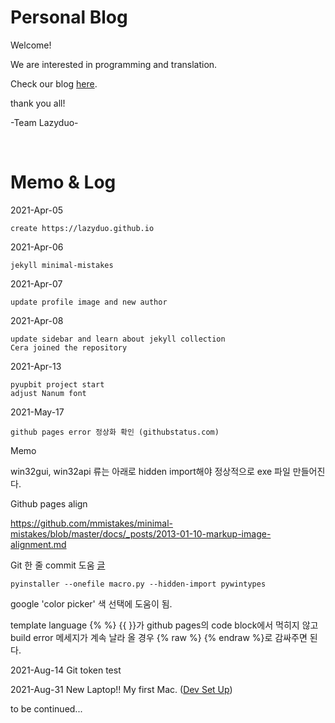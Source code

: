 # Personal Blog

Welcome!

We are interested in programming and translation.

Check our blog [here](https://lazyduo.github.io/).

thank you all!

-Team Lazyduo-

<br>

# Memo & Log
2021-Apr-05

    create https://lazyduo.github.io

2021-Apr-06

    jekyll minimal-mistakes
    
2021-Apr-07

    update profile image and new author
    
2021-Apr-08

    update sidebar and learn about jekyll collection
    Cera joined the repository
    
2021-Apr-13

    pyupbit project start
    adjust Nanum font
    
2021-May-17

    github pages error 정상화 확인 (githubstatus.com)
    
Memo

win32gui, win32api 류는 아래로 hidden import해야 정상적으로 exe 파일 만들어진다.

Github pages align

https://github.com/mmistakes/minimal-mistakes/blob/master/docs/_posts/2013-01-10-markup-image-alignment.md

Git 한 줄 commit 도움 [글](https://blog.ull.im/engineering/2019/03/10/logs-on-git.html)

    pyinstaller --onefile macro.py --hidden-import pywintypes
    
google 'color picker' 색 선택에 도움이 됨.

template language {% %} {{ }}가 github pages의 code block에서 먹히지 않고 build error 메세지가 계속 날라 올 경우 {% raw %} {% endraw %}로 감싸주면 된다.

2021-Aug-14
Git token test

2021-Aug-31
New Laptop!! My first Mac. ([Dev Set Up](https://www.youtube.com/watch?v=tMNOpaQrfAE))

to be continued...
